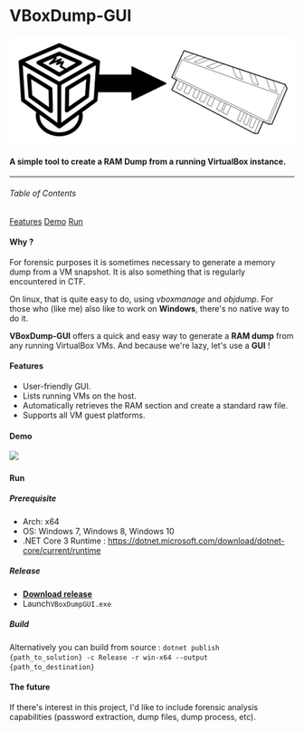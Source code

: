 # VBoxDump-GUI
![](https://github.com/onSec-fr/VBoxDump-GUI/blob/master/Images/vboxgui.png?raw=true)

#### A simple tool to create a RAM Dump from a running VirtualBox instance.

------------

###### Table of Contents
[Features](#Features)
[Demo](#Demo)
[Run](#Run)

#### Why ?
For forensic purposes it is sometimes necessary to generate a memory dump from a VM snapshot. It is also something that is regularly encountered in CTF.

On linux, that is quite easy to do, using *vboxmanage* and *objdump*. 
For those who (like me) also like to work on **Windows**, there's no native way to do it.

**VBoxDump-GUI** offers a quick and easy way  to generate a **RAM dump** from any running VirtualBox VMs. And because we're lazy, let's use a **GUI** !
#### Features
- User-friendly GUI.
- Lists running VMs on the host.
- Automatically retrieves the RAM section and create a standard raw file.
- Supports all VM guest platforms.

#### Demo
![](https://github.com/onSec-fr/VBoxDump-GUI/blob/master/Images/demo.gif?raw=true)

#### Run
##### Prerequisite
- Arch: x64
- OS: Windows 7, Windows 8, Windows 10
- .NET Core 3 Runtime : https://dotnet.microsoft.com/download/dotnet-core/current/runtime

##### Release
- <a id="raw-url" href="https://github.com/onSec-fr/VBoxDump-GUI/blob/master/Release/vboxdumpgui-0.1-release.zip?raw=true">**Download release**</a>
- Launch`VBoxDumpGUI.exe`

##### Build
Alternatively you can build from source : `dotnet publish {path_to_solution} -c Release -r win-x64 --output {path_to_destination}`

#### The future
If there's interest in this project, I'd like to include forensic analysis capabilities (password extraction, dump files, dump process, etc).
